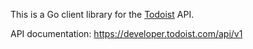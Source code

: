 This is a Go client library for the [Todoist](https://todoist.com/) API.

API documentation: https://developer.todoist.com/api/v1
